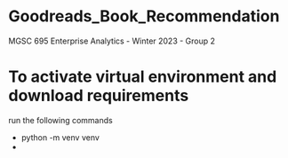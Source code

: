 # Goodreads_Book_Recommendation
MGSC 695 Enterprise Analytics - Winter 2023 - Group 2 

# To activate virtual environment and download requirements
run the following commands 

* python -m venv venv
* 